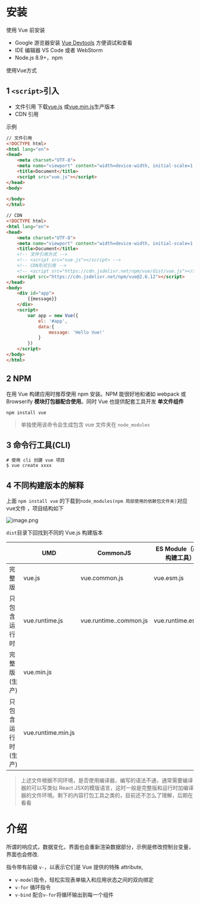

# 安装

使用 Vue 前安装

- Google 游览器安装 [Vue Devtools](https://github.com/vuejs/vue-devtools#vue-devtools) 方便调试和查看
- IDE 编辑器 VS Code 或者 WebStorm
- Node.js 8.9+，npm



使用Vue方式

## 1 `<script>`引入

- 文件引用 下载[vue.js](https://cn.vuejs.org/js/vue.js) 或[vue.min.js](https://cn.vuejs.org/js/vue.min.js)生产版本
- CDN 引用

示例

```html
// 文件引用
<!DOCTYPE html>
<html lang="en">
<head>
    <meta charset="UTF-8">
    <meta name="viewport" content="width=device-width, initial-scale=1.0">
    <title>Document</title>
    <script src="vue.js"></script>
</head>
<body>
    
</body>
</html>

// CDN
<!DOCTYPE html>
<html lang="en">
<head>
    <meta charset="UTF-8">
    <meta name="viewport" content="width=device-width, initial-scale=1.0">
    <title>Document</title>
    <!-- 文件引用方式 -->
    <!-- <script src="vue.js"></script> -->
    <!-- CDN形式引用 -->
    <!-- <script src="https://cdn.jsdelivr.net/npm/vue/dist/vue.js"></script> -->
    <script src="https://cdn.jsdelivr.net/npm/vue@2.6.12"></script>
</head>
<body>
    <div id="app">
        {{message}}
    </div>
    <script>
        var app = new Vue({
            el: '#app',
            data:{
                message: 'Hello Vue!'
            }
        })
    </script>
</body>
</html>
```

## 2 NPM

在用 Vue 构建应用时推荐使用 npm 安装。NPM 能很好地和诸如 webpack 或 Browserify **模块打包器配合使用**。同时 Vue 也提供配套工具开发 **单文件组件**

```shell
npm install vue
```

> 单独使用该命令会生成包含 vue 文件夹在 `node_modules`

## 3 命令行工具(CLI)

```shell
# 使用 cli 创建 vue 项目
$ vue create xxxx
```

## 4 不同构建版本的解释

上面 `npm install vue` 的下载到`node_modules(npm 局部使用的依赖包文件夹)`对应vue文件 ，项目结构如下

![image.png](http://ww1.sinaimg.cn/mw690/006rAlqhgy1gkyc91l7vxj30b208w0sz.jpg)

`dist`目录下回找到不同的 Vue.js 构建版本

|                    | UMD                | CommonJS               | ES Module（基于构建工具） | ES      Module（直接游览器） |
| ------------------ | ------------------ | ---------------------- | ------------------------- | ---------------------------- |
| 完整版             | vue.js             | vue.common.js          | vue.esm.js                | vue.esm.browser.js           |
| 只包含运行时       | vue.runtime.js     | vue.runtime..common.js | vue.runtime.esm.js        |                              |
| 完整版(生产)       | vue.min.js         |                        |                           | vue.esm.brower.min.js        |
| 只包含运行时(生产) | vue.runtime.min.js |                        |                           |                              |

> 上述文件根据不同环境，是否使用编译器，编写的语法不通，通常需要编译器的可以写类似 React JSX的模版语言，这时一般是完整版和运行时加编译器的文件环境。剩下的内容打包工具之类的，目前还不怎么了理解，后期在看看

# 介绍

所谓的响应式，数据变化，界面也会重新渲染数据部分，示例是修改控制台变量，界面也会修改.

指令带有前缀 `v-`，以表示它们是 Vue 提供的特殊 attribute,

- `v-model`指令，轻松实现表单输入和应用状态之间的双向绑定
- `v-for` 循环指令
- `v-bind` 配合`v-for`将循环输出到每一个组件